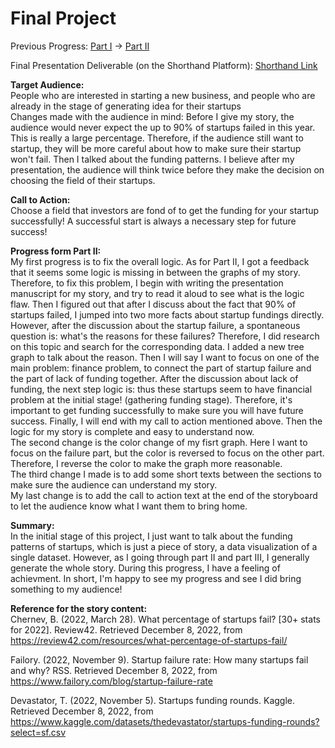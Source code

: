 # Final Project

Previous Progress:
[Part I](/final_project_part1.md) -> [Part II](/final_project_part2.md)

Final Presentation Deliverable (on the Shorthand Platform):
[Shorthand Link](https://carnegiemellon.shorthandstories.com/get-funding-successfully-to-start-a-startup/index.html)

**Target Audience:**  
People who are interested in starting a new business, and people who are already in the stage of generating idea for their startups  
Changes made with the audience in mind: Before I give my story, the audience would never expect the up to 90% of startups failed in this year. This is really a large percentage. Therefore, if the audience still want to startup, they will be more careful about how to make sure their startup won't fail. Then I talked about the funding patterns. I believe after my presentation, the audience will think twice before they make the decision on choosing the field of their startups.

**Call to Action:**  
Choose a field that investors are fond of to get the funding for your startup successfully! A successful start is always a necessary step for future success!

**Progress form Part II:**  
My first progress is to fix the overall logic. As for Part II, I got a feedback that it seems some logic is missing in between the graphs of my story. Therefore, to fix this problem, I begin with writing the presentation manuscript for my story, and try to read it aloud to see what is the logic flaw. Then I figured out that after I discuss about the fact that 90% of startups failed, I jumped into two more facts about startup fundings directly. However, after the discussion about the startup failure, a spontaneous question is: what's the reasons for these failures? Therefore, I did research on this topic and search for the corresponding data. I added a new tree graph to talk about the reason. Then I will say I want to focus on one of the main problem: finance problem, to connect the part of startup failure and the part of lack of funding together. After the discussion about lack of funding, the next step logic is: thus these startups seem to have financial problem at the initial stage! (gathering funding stage). Therefore, it's important to get funding successfully to make sure you will have future success. Finally, I will end with my call to action mentioned above. Then the logic for my story is complete and easy to understand now.  
The second change is the color change of my fisrt graph. Here I want to focus on the failure part, but the color is reversed to focus on the other part. Therefore, I reverse the color to make the graph more reasonable.  
The third change I made is to add some short texts between the sections to make sure the audience can understand my story.  
My last change is to add the call to action text at the end of the storyboard to let the audience know what I want them to bring home.

**Summary:**  
In the initial stage of this project, I just want to talk about the funding patterns of startups, which is just a piece of story, a data visualization of a single dataset. However, as I going through part II and part III, I generally generate the whole story. During this progress, I have a feeling of achievment. In short, I'm happy to see my progress and see I did bring something to my audience!

**Reference for the story content:**  
Chernev, B. (2022, March 28). What percentage of startups fail? [30+ stats for 2022]. Review42. Retrieved December 8, 2022, from https://review42.com/resources/what-percentage-of-startups-fail/

Failory. (2022, November 9). Startup failure rate: How many startups fail and why? RSS. Retrieved December 8, 2022, from https://www.failory.com/blog/startup-failure-rate

Devastator, T. (2022, November 5). Startups funding rounds. Kaggle. Retrieved December 8, 2022, from https://www.kaggle.com/datasets/thedevastator/startups-funding-rounds?select=sf.csv
